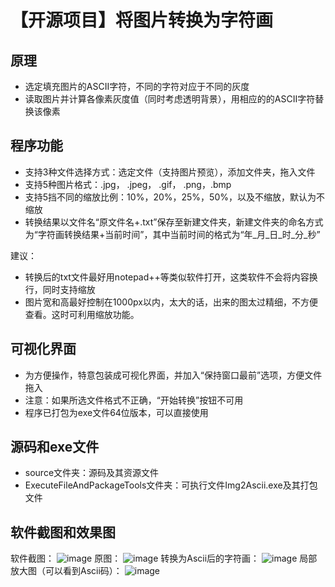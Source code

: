# 【开源项目】将图片转换为字符画 #

## 原理 ##
- 选定填充图片的ASCII字符，不同的字符对应于不同的灰度
- 读取图片并计算各像素灰度值（同时考虑透明背景），用相应的的ASCII字符替换该像素

## 程序功能 ##
- 支持3种文件选择方式：选定文件（支持图片预览），添加文件夹，拖入文件
- 支持5种图片格式：.jpg， .jpeg， .gif， .png，.bmp
- 支持5挡不同的缩放比例：10%，20%，25%，50%，以及不缩放，默认为不缩放
- 转换结果以文件名“原文件名+.txt”保存至新建文件夹，新建文件夹的命名方式为“字符画转换结果+当前时间”，其中当前时间的格式为“年\_月\_日\_时\_分\_秒”

建议：

- 转换后的txt文件最好用notepad++等类似软件打开，这类软件不会将内容换行，同时支持缩放
- 图片宽和高最好控制在1000px以内，太大的话，出来的图太过精细，不方便查看。这时可利用缩放功能。

## 可视化界面 ##
- 为方便操作，特意包装成可视化界面，并加入“保持窗口最前”选项，方便文件拖入
- 注意：如果所选文件格式不正确，“开始转换”按钮不可用
- 程序已打包为exe文件64位版本，可以直接使用

## 源码和exe文件 ##
- source文件夹：源码及其资源文件
- ExecuteFileAndPackageTools文件夹：可执行文件Img2Ascii.exe及其打包文件

## 软件截图和效果图 ##
软件截图：
![image](https://github.com/xiaoxi666/Img2AsciiVision/Demos/Img2Ascii.exe.png)
原图：
![image](https://github.com/xiaoxi666/Img2AsciiVision/Demos/img.jpg)
转换为Ascii后的字符画：
![image](https://github.com/xiaoxi666/Img2AsciiVision/Demos/img_Ascii.jpg)
局部放大图（可以看到Ascii码）：
![image](https://github.com/xiaoxi666/Img2AsciiVision/Demos/ZoomIn.jpg)
